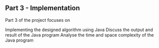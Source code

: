 <h2>Part 3 - Implementation</h2>

Part 3 of the project focuses on

Implementing the designed algorithm using Java
Discuss the output and result of the Java program
Analyse the time and space complexity of the Java program
